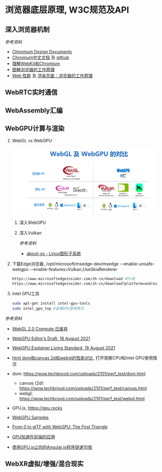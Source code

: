 

# 浏览器底层原理, W3C规范及API

## 深入浏览器机制 

*参考资料*

- [Chromium Design Documents](https://github.com/chromium/chromium/tree/master/docs)
- [Chromium中文文档](https://www.bookstack.cn/books/Chromium_doc_zh) 及 [github](https://github.com/ahangchen/Chromium_doc_zh)
- [理解WebKit和Chromium](https://blog.csdn.net/milado_nju/article/details/7216067)
- [图解浏览器的工作原理](https://www.infoq.cn/article/CS9-WZQlNR5h05HHDo1b)
- [Web 性能](https://developer.mozilla.org/zh-CN/docs/Web/Performance) 及 [渲染页面：浏览器的工作原理](https://developer.mozilla.org/zh-CN/docs/Web/Performance/How_browsers_work)

## WebRTC实时通信

## WebAssembly汇编
## WebGPU计算与渲染

1. WebGL vs WebGPU

    ![](WebGLVsWebGPU.png)

    1. 深入WebGPU

    2. 深入Vulkan

        *参考资料*

        -  [about-os - Linux图形子系统](https://gitee.com/yejinlei/about-os/blob/master/humaninterface/hi/graphics/Linux%E5%9B%BE%E5%BD%A2%E5%AD%90%E7%B3%BB%E7%BB%9F.md)

2. 下载Edge浏览器, /opt/microsoft/msedge-dev/msedge --enable-unsafe-webgpu --enable-features=Vulkan,UseSkiaRenderer

    ```sh
    https://www.microsoftedgeinsider.com/zh-cn/download #PC版
    https://www.microsoftedgeinsider.com/zh-cn/download?platform=android #安卓版
    ```

    

3. Intel GPU工具

    ```sh
    sudo apt-get install intel-gpu-tools
    sudo intel_gpu_top #查看GPU使用情况
    ```

*参考资料*

- [WebGL 2.0 Compute 已废弃](https://www.khronos.org/registry/webgl/specs/latest/2.0-compute/)

- [WebGPU Editor’s Draft, 18 August 2021](https://gpuweb.github.io/gpuweb/)

- [WebGPU Explainer Living Standard, 18 August 2021](https://gpuweb.github.io/gpuweb/explainer/)

- [html dom和canvas 2d和webgl的性能对比](https://zhuanlan.zhihu.com/p/350323062), 打开观察CPU和Intel GPU使用情况
- dom: https://wow.techbrood.com/uploads/2101/perf_test/dom.html
  - canvas (2d): https://wow.techbrood.com/uploads/2101/perf_test/canvas.html
  - webgl: https://wow.techbrood.com/uploads/2101/perf_test/webgl.html
  
- GPU.js, https://gpu.rocks

- [WebGPU Samples](http://austin-eng.com/webgpu-samples)

- [From 0 to glTF with WebGPU: The First Triangle](https://www.willusher.io/graphics/2020/06/15/0-to-gltf-triangle)

- [GPU加速在前端的应用](https://juejin.cn/post/6965810210283716644)

- [使用GPU.js让你的Angular.js程序提速10倍](https://juejin.cn/post/6965657517376569380)

## WebXR虚拟/增强/混合现实
